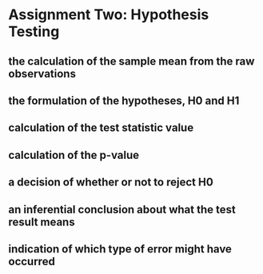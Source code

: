 # Assignment Two: Hypothesis Testing

## the calculation of the sample mean from the raw observations

## the formulation of the hypotheses, H0 and H1

## calculation of the test statistic value

## calculation of the p-value

## a decision of whether or not to reject H0

## an inferential conclusion about what the test result means

## indication of which type of error might have occurred
